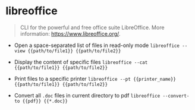 # libreoffice
> CLI for the powerful and free office suite LibreOffice.
> More information: <https://www.libreoffice.org/>.

- Open a space-separated list of files in read-only mode
`libreoffice --view {{path/to/file1}} {{path/to/file2}}`

- Display the content of specific files
`libreoffice --cat {{path/to/file1}} {{path/to/file2}}`

- Print files to a specific printer
`libreoffice --pt {{printer_name}} {{path/to/file1}} {{path/to/file2}}`

- Convert all `.doc` files in current directory to pdf
`libreoffice --convert-to {{pdf}} {{*.doc}}`
